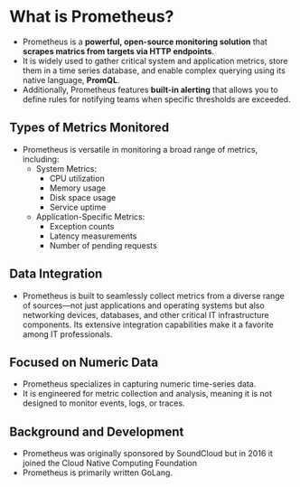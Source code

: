 # What is Prometheus?
- Prometheus is a **powerful, open-source monitoring solution** that **scrapes matrics from targets via HTTP endpoints**. 
- It is widely used to gather critical system and application metrics, store them in a time series database, and enable complex querying using its native language, **PromQL**.
- Additionally, Prometheus features **built-in alerting** that allows you to define rules for notifying teams when specific thresholds are exceeded.

## Types of Metrics Monitored
- Prometheus is versatile in monitoring a broad range of metrics, including:
    - System Metrics:
        - CPU utilization
        - Memory usage
        - Disk space usage
        - Service uptime
    - Application-Specific Metrics:
        - Exception counts
        - Latency measurements
        - Number of pending requests

## Data Integration
- Prometheus is built to seamlessly collect metrics from a diverse range of sources—not just applications and operating systems but also networking devices, databases, and other critical IT infrastructure components. Its extensive integration capabilities make it a favorite among IT professionals.

## Focused on Numeric Data
- Prometheus specializes in capturing numeric time-series data. 
- It is engineered for metric collection and analysis, meaning it is not designed to monitor events, logs, or traces.

## Background and Development
- Prometheus was originally sponsored by SoundCloud but in 2016 it joined the Cloud Native Computing Foundation
- Prometheus is primarily written GoLang.


